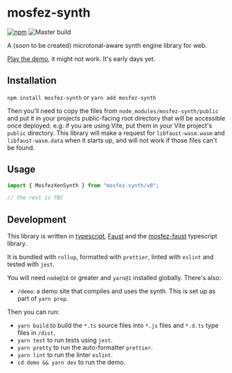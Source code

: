 # mosfez-synth

[![npm](https://img.shields.io/npm/v/mosfez-synth.svg)](https://www.npmjs.com/package/mosfez-synth) ![Master build](https://github.com/dxinteractive/mosfez-synth/workflows/CI/badge.svg?branch=main)

A (soon to be created) microtonal-aware synth engine library for web.

[Play the demo](https://dxinteractive.github.io/mosfez-synth/), it might not work. It's early days yet.

## Installation

`npm install mosfez-synth` or `yarn add mosfez-synth`

Then you'll need to copy the files from `node_modules/mosfez-synth/public` and put it in your projects public-facing root directory that will be accessible once deployed. e.g. if you are using Vite, put them in your Vite project's `public` directory. This library will make a request for `libfaust-wasm.wasm` and `libfaust-wasm.data` when it starts up, and will not work if those files can't be found.

## Usage

```js
import { MosfezXenSynth } from "mosfez-synth/v0";

// the rest is TBC
```

## Development

This library is written in [typescript](https://www.typescriptlang.org/), [Faust](https://faust.grame.fr/) and the [mosfez-faust](https://github.com/dxinteractive/mosfez-faust) typescript library.

It is bundled with `rollup`, formatted with `prettier`, linted with `eslint` and tested with `jest`.

You will need `node@16` or greater and `yarn@1` installed globally. There's also:

- `/demo`: a demo site that compiles and uses the synth. This is set up as part of `yarn prep`.

Then you can run:

- `yarn build` to build the `*.ts` source files into `*.js` files and `*.d.ts` type files in `/dist`.
- `yarn test` to run tests using `jest`.
- `yarn pretty` to run the auto-formatter `prettier`.
- `yarn lint` to run the linter `eslint`.
- `cd demo && yarn dev` to run the demo.
